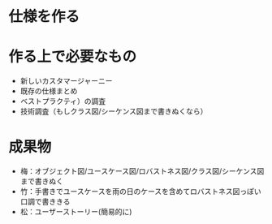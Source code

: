 # 仕様を作る

# 作る上で必要なもの
- 新しいカスタマージャーニー
- 既存の仕様まとめ
- ベストプラクティ）の調査
- 技術調査（もしクラス図/シーケンス図まで書きぬくなら）

# 成果物
- 梅：オブジェクト図/ユースケース図/ロバストネス図/クラス図/シーケンス図まで書きぬく
- 竹：手書きでユースケースを雨の日のケースを含めてロバストネス図っぽい口調で書ききる
- 松：ユーザーストーリー(簡易的に)
